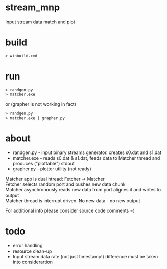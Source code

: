 # stream_mnp
Input stream data match and plot

# build
```
> winbuild.cmd
```

# run
```
> randgen.py
> matcher.exe
```
or (grapher is not working in fact)
```
> randgen.py
> matcher.exe | grapher.py
```

# about
* randgen.py - input binary streams generator. creates s0.dat and s1.dat
* matcher.exe - reads s0.dat & s1.dat, feeds data to Matcher thread and produces ("plottable") stdout
* grapher.py - plotter utility (not ready)

Matcher app is dual htread: Fetcher -> Matcher \
Fetcher selects random port and pushes new data chunk \
Matcher asynchronously reads new data from port alignes it and writes to output \
Matcher thread is interrupt driven. No new data - no new output

For additional info please consider source code comments =)

# todo
* error handling
* resource clean-up
* Input stream data rate (not just timestamp!) difference must be taken into considerartion

